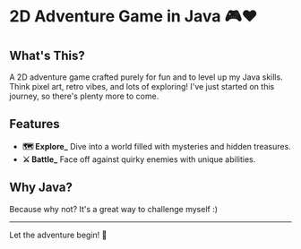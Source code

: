 # 2D Adventure Game in Java 🎮❤️

## What's This?
A 2D adventure game crafted purely for fun and to level up my Java skills. Think pixel art, retro vibes, and lots of exploring! I've just started on this journey, so there's plenty more to come.

## Features
- **🗺️ Explore_** Dive into a world filled with mysteries and hidden treasures.
- **⚔️ Battle_** Face off against quirky enemies with unique abilities.

## Why Java?
Because why not? It's a great way to challenge myself :)

---

Let the adventure begin! 🚀
